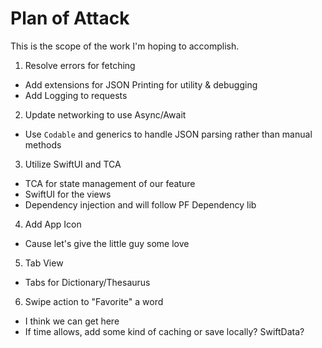 #  Plan of Attack

This is the scope of the work I'm hoping to accomplish. 

1. Resolve errors for fetching 
- Add extensions for JSON Printing for utility & debugging
- Add Logging to requests 

2. Update networking to use Async/Await
- Use `Codable` and generics to handle JSON parsing rather than manual methods

3. Utilize SwiftUI and TCA
- TCA for state management of our feature
- SwiftUI for the views
- Dependency injection and will follow PF Dependency lib

4. Add App Icon
- Cause let's give the little guy some love

5. Tab View
- Tabs for Dictionary/Thesaurus 

6. Swipe action to "Favorite" a word
- I think we can get here
- If time allows, add some kind of caching or save locally? SwiftData?
